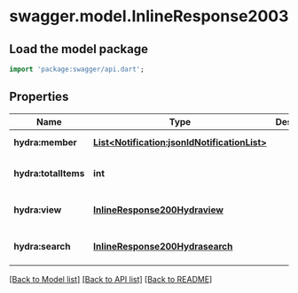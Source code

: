 # swagger.model.InlineResponse2003

## Load the model package
```dart
import 'package:swagger/api.dart';
```

## Properties
Name | Type | Description | Notes
------------ | ------------- | ------------- | -------------
**hydra:member** | [**List&lt;Notification:jsonldNotificationList&gt;**](Notification:jsonldNotificationList.md) |  | [default to []]
**hydra:totalItems** | **int** |  | [optional] [default to null]
**hydra:view** | [**InlineResponse200Hydraview**](InlineResponse200Hydraview.md) |  | [optional] [default to null]
**hydra:search** | [**InlineResponse200Hydrasearch**](InlineResponse200Hydrasearch.md) |  | [optional] [default to null]

[[Back to Model list]](../README.md#documentation-for-models) [[Back to API list]](../README.md#documentation-for-api-endpoints) [[Back to README]](../README.md)

